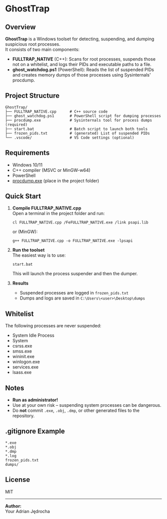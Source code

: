 # GhostTrap

## Overview

**GhostTrap** is a Windows toolset for detecting, suspending, and dumping suspicious root processes.  
It consists of two main components:

- **FULLTRAP_NATIVE** (C++): Scans for root processes, suspends those not on a whitelist, and logs their PIDs and executable paths to a file.
- **ghost_watchdog.ps1** (PowerShell): Reads the list of suspended PIDs and creates memory dumps of those processes using Sysinternals' procdump.

## Project Structure

```
GhostTrap/
├── FULLTRAP_NATIVE.cpp      # C++ source code
├── ghost_watchdog.ps1       # PowerShell script for dumping processes
├── procdump.exe             # Sysinternals tool for process dumps (required)
├── start.bat                # Batch script to launch both tools
├── frozen_pids.txt          # (generated) List of suspended PIDs
└── .vscode/                 # VS Code settings (optional)
```

## Requirements

- Windows 10/11
- C++ compiler (MSVC or MinGW-w64)
- PowerShell
- [procdump.exe](https://docs.microsoft.com/en-us/sysinternals/downloads/procdump) (place in the project folder)

## Quick Start

1. **Compile FULLTRAP_NATIVE.cpp**  
   Open a terminal in the project folder and run:
   ```
   cl FULLTRAP_NATIVE.cpp /FeFULLTRAP_NATIVE.exe /link psapi.lib
   ```
   or (MinGW):
   ```
   g++ FULLTRAP_NATIVE.cpp -o FULLTRAP_NATIVE.exe -lpsapi
   ```

2. **Run the toolset**  
   The easiest way is to use:
   ```
   start.bat
   ```
   This will launch the process suspender and then the dumper.

3. **Results**  
   - Suspended processes are logged in `frozen_pids.txt`
   - Dumps and logs are saved in `C:\Users\<user>\Desktop\dumps`

## Whitelist

The following processes are never suspended:
- System Idle Process
- System
- csrss.exe
- smss.exe
- wininit.exe
- winlogon.exe
- services.exe
- lsass.exe

## Notes

- **Run as administrator!**
- Use at your own risk – suspending system processes can be dangerous.
- Do **not** commit `.exe`, `.obj`, `.dmp`, or other generated files to the repository.

## .gitignore Example

```
*.exe
*.obj
*.dmp
*.log
frozen_pids.txt
dumps/
```

## License

MIT

---

**Author:**  
Your Adrian Jędrocha
